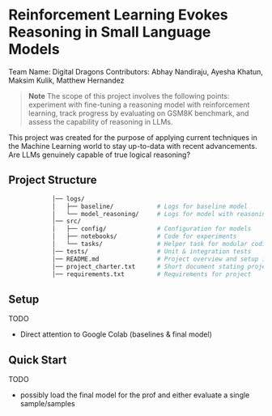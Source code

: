 # Reinforcement Learning Evokes Reasoning in Small Language Models

Team Name: Digital Dragons
Contributors: Abhay Nandiraju, Ayesha Khatun, Maksim Kulik, Matthew Hernandez

> **Note** The scope of this project involves the following points: experiment with fine-tuning a reasoning model with reinforcement learning, track progress by evaluating on GSM8K benchmark, and assess the capability of reasoning in LLMs.

This project was created for the purpose of applying current techniques in the Machine Learning world to stay up-to-data with recent advancements. Are LLMs genuinely capable of true logical reasoning?

## Project Structure
```bash
			│── logs/
            │   ├── baseline/            # Logs for baseline model
            │   └── model_reasoning/     # Logs for model with reasoning
            │── src/
            │   ├── config/              # Configuration for models
            │   ├── notebooks/           # Code for experiments
            │   └── tasks/               # Helper task for modular coding
            │── tests/                   # Unit & integration tests
            │── README.md                # Project overview and setup instructions
            │── project_charter.txt      # Short document stating project details
            │── requirements.txt         # Requirements for project

```

## Setup 
TODO
- Direct attention to Google Colab (baselines & final model)

## Quick Start
TODO
- possibly load the final model for the prof and either evaluate a single sample/samples



